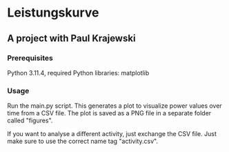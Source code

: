 # Leistungskurve
## A project with Paul Krajewski

### Prerequisites
Python 3.11.4,
required Python libraries: matplotlib


### Usage
Run the main.py script.
This generates a plot to visualize power values over time from a CSV file. The plot is saved as a PNG file in a separate folder called "figures".

If you want to analyse a different activity, just exchange the CSV file. Just make sure to use the correct name tag "activity.csv".
